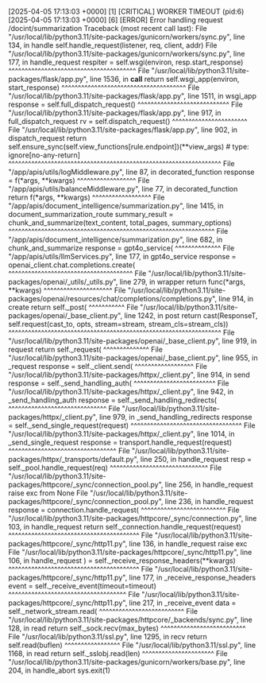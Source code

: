 [2025-04-05 17:13:03 +0000] [1] [CRITICAL] WORKER TIMEOUT (pid:6)
[2025-04-05 17:13:03 +0000] [6] [ERROR] Error handling request /docint/summarization
Traceback (most recent call last):
File "/usr/local/lib/python3.11/site-packages/gunicorn/workers/sync.py", line 134, in handle
self.handle_request(listener, req, client, addr)
File "/usr/local/lib/python3.11/site-packages/gunicorn/workers/sync.py", line 177, in handle_request
respiter = self.wsgi(environ, resp.start_response)
^^^^^^^^^^^^^^^^^^^^^^^^^^^^^^^^^^^^^^^
File "/usr/local/lib/python3.11/site-packages/flask/app.py", line 1536, in __call__
return self.wsgi_app(environ, start_response)
^^^^^^^^^^^^^^^^^^^^^^^^^^^^^^^^^^^^^^
File "/usr/local/lib/python3.11/site-packages/flask/app.py", line 1511, in wsgi_app
response = self.full_dispatch_request()
^^^^^^^^^^^^^^^^^^^^^^^^^^^^
File "/usr/local/lib/python3.11/site-packages/flask/app.py", line 917, in full_dispatch_request
rv = self.dispatch_request()
^^^^^^^^^^^^^^^^^^^^^^^
File "/usr/local/lib/python3.11/site-packages/flask/app.py", line 902, in dispatch_request
return self.ensure_sync(self.view_functions[rule.endpoint])(**view_args) # type: ignore[no-any-return]
^^^^^^^^^^^^^^^^^^^^^^^^^^^^^^^^^^^^^^^^^^^^^^^^^^^^^^^^^^^^^^^^^
File "/app/apis/utils/logMiddleware.py", line 87, in decorated_function
response = f(*args, **kwargs)
^^^^^^^^^^^^^^^^^^
File "/app/apis/utils/balanceMiddleware.py", line 77, in decorated_function
return f(*args, **kwargs)
^^^^^^^^^^^^^^^^^^
File "/app/apis/document_intelligence/summarization.py", line 1415, in document_summarization_route
summary_result = chunk_and_summarize(text_content, total_pages, summary_options)
^^^^^^^^^^^^^^^^^^^^^^^^^^^^^^^^^^^^^^^^^^^^^^^^^^^^^^^^^^^^^^^
File "/app/apis/document_intelligence/summarization.py", line 682, in chunk_and_summarize
response = gpt4o_service(
^^^^^^^^^^^^^^
File "/app/apis/utils/llmServices.py", line 177, in gpt4o_service
response = openai_client.chat.completions.create(
^^^^^^^^^^^^^^^^^^^^^^^^^^^^^^^^^^^^^^
File "/usr/local/lib/python3.11/site-packages/openai/_utils/_utils.py", line 279, in wrapper
return func(*args, **kwargs)
^^^^^^^^^^^^^^^^^^^^^
File "/usr/local/lib/python3.11/site-packages/openai/resources/chat/completions/completions.py", line 914, in create
return self._post(
^^^^^^^^^^^
File "/usr/local/lib/python3.11/site-packages/openai/_base_client.py", line 1242, in post
return cast(ResponseT, self.request(cast_to, opts, stream=stream, stream_cls=stream_cls))
^^^^^^^^^^^^^^^^^^^^^^^^^^^^^^^^^^^^^^^^^^^^^^^^^^^^^^^^^^^^^^^^^
File "/usr/local/lib/python3.11/site-packages/openai/_base_client.py", line 919, in request
return self._request(
^^^^^^^^^^^^^^
File "/usr/local/lib/python3.11/site-packages/openai/_base_client.py", line 955, in _request
response = self._client.send(
^^^^^^^^^^^^^^^^^^
File "/usr/local/lib/python3.11/site-packages/httpx/_client.py", line 914, in send
response = self._send_handling_auth(
^^^^^^^^^^^^^^^^^^^^^^^^^
File "/usr/local/lib/python3.11/site-packages/httpx/_client.py", line 942, in _send_handling_auth
response = self._send_handling_redirects(
^^^^^^^^^^^^^^^^^^^^^^^^^^^^^^
File "/usr/local/lib/python3.11/site-packages/httpx/_client.py", line 979, in _send_handling_redirects
response = self._send_single_request(request)
^^^^^^^^^^^^^^^^^^^^^^^^^^^^^^^^^^
File "/usr/local/lib/python3.11/site-packages/httpx/_client.py", line 1014, in _send_single_request
response = transport.handle_request(request)
^^^^^^^^^^^^^^^^^^^^^^^^^^^^^^^^^
File "/usr/local/lib/python3.11/site-packages/httpx/_transports/default.py", line 250, in handle_request
resp = self._pool.handle_request(req)
^^^^^^^^^^^^^^^^^^^^^^^^^^^^^^
File "/usr/local/lib/python3.11/site-packages/httpcore/_sync/connection_pool.py", line 256, in handle_request
raise exc from None
File "/usr/local/lib/python3.11/site-packages/httpcore/_sync/connection_pool.py", line 236, in handle_request
response = connection.handle_request(
^^^^^^^^^^^^^^^^^^^^^^^^^^
File "/usr/local/lib/python3.11/site-packages/httpcore/_sync/connection.py", line 103, in handle_request
return self._connection.handle_request(request)
^^^^^^^^^^^^^^^^^^^^^^^^^^^^^^^^^^^^^^^^
File "/usr/local/lib/python3.11/site-packages/httpcore/_sync/http11.py", line 136, in handle_request
raise exc
File "/usr/local/lib/python3.11/site-packages/httpcore/_sync/http11.py", line 106, in handle_request
) = self._receive_response_headers(**kwargs)
^^^^^^^^^^^^^^^^^^^^^^^^^^^^^^^^^^^^^^^^
File "/usr/local/lib/python3.11/site-packages/httpcore/_sync/http11.py", line 177, in _receive_response_headers
event = self._receive_event(timeout=timeout)
^^^^^^^^^^^^^^^^^^^^^^^^^^^^^^^^^^^^
File "/usr/local/lib/python3.11/site-packages/httpcore/_sync/http11.py", line 217, in _receive_event
data = self._network_stream.read(
^^^^^^^^^^^^^^^^^^^^^^^^^^
File "/usr/local/lib/python3.11/site-packages/httpcore/_backends/sync.py", line 128, in read
return self._sock.recv(max_bytes)
^^^^^^^^^^^^^^^^^^^^^^^^^^
File "/usr/local/lib/python3.11/ssl.py", line 1295, in recv
return self.read(buflen)
^^^^^^^^^^^^^^^^^
File "/usr/local/lib/python3.11/ssl.py", line 1168, in read
return self._sslobj.read(len)
^^^^^^^^^^^^^^^^^^^^^^
File "/usr/local/lib/python3.11/site-packages/gunicorn/workers/base.py", line 204, in handle_abort
sys.exit(1)